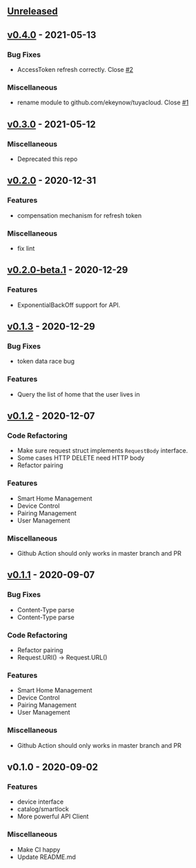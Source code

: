 <a name="unreleased"></a>
## [Unreleased]


<a name="v0.4.0"></a>
## [v0.4.0] - 2021-05-13
### Bug Fixes
- AccessToken refresh correctly. Close [#2](https://github.com/ekeynow/tuyacloud/issues/2)

### Miscellaneous
- rename module to github.com/ekeynow/tuyacloud. Close [#1](https://github.com/ekeynow/tuyacloud/issues/1)


<a name="v0.3.0"></a>
## [v0.3.0] - 2021-05-12
### Miscellaneous
- Deprecated this repo


<a name="v0.2.0"></a>
## [v0.2.0] - 2020-12-31
### Features
- compensation mechanism for refresh token

### Miscellaneous
- fix lint


<a name="v0.2.0-beta.1"></a>
## [v0.2.0-beta.1] - 2020-12-29
### Features
- ExponentialBackOff support for API.


<a name="v0.1.3"></a>
## [v0.1.3] - 2020-12-29
### Bug Fixes
- token data race bug

### Features
- Query the list of home that the user lives in


<a name="v0.1.2"></a>
## [v0.1.2] - 2020-12-07
### Code Refactoring
- Make sure request struct implements `RequestBody` interface.
- Some cases HTTP DELETE need HTTP body
- Refactor pairing

### Features
- Smart Home Management
- Device Control
- Pairing Management
- User Management

### Miscellaneous
- Github Action should only works in master branch and PR


<a name="v0.1.1"></a>
## [v0.1.1] - 2020-09-07
### Bug Fixes
- Content-Type parse
- Content-Type parse

### Code Refactoring
- Refactor pairing
- Request.URI() -> Request.URL()

### Features
- Smart Home Management
- Device Control
- Pairing Management
- User Management

### Miscellaneous
- Github Action should only works in master branch and PR


<a name="v0.1.0"></a>
## v0.1.0 - 2020-09-02
### Features
- device interface
- catalog/smartlock
- More powerful API Client

### Miscellaneous
- Make CI happy
- Update README.md


[Unreleased]: https://github.com/ekeynow/tuyacloud/compare/v0.4.0...HEAD
[v0.4.0]: https://github.com/ekeynow/tuyacloud/compare/v0.3.0...v0.4.0
[v0.3.0]: https://github.com/ekeynow/tuyacloud/compare/v0.2.0...v0.3.0
[v0.2.0]: https://github.com/ekeynow/tuyacloud/compare/v0.2.0-beta.1...v0.2.0
[v0.2.0-beta.1]: https://github.com/ekeynow/tuyacloud/compare/v0.1.3...v0.2.0-beta.1
[v0.1.3]: https://github.com/ekeynow/tuyacloud/compare/v0.1.2...v0.1.3
[v0.1.2]: https://github.com/ekeynow/tuyacloud/compare/v0.1.1...v0.1.2
[v0.1.1]: https://github.com/ekeynow/tuyacloud/compare/v0.1.0...v0.1.1
